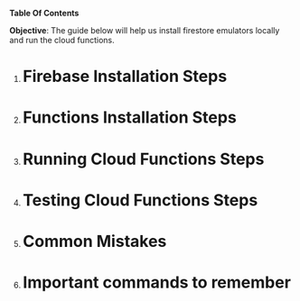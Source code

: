 
**Table Of Contents**

**Objective**: The guide below will help us install firestore emulators locally and run the cloud functions. 

1. # Firebase Installation Steps
2. # Functions Installation Steps
3. # Running Cloud Functions Steps
4. # Testing Cloud Functions Steps
5. # Common Mistakes
6. # Important commands to remember






